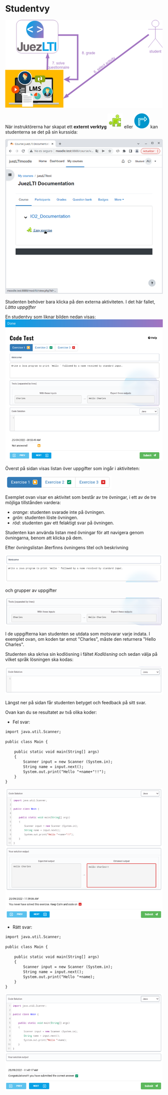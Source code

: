 # Studentvy

![Diagram studentvy](../docs/img/studentView/studentViewUsageDiagram.png)

När instruktörerna har skapat ett **externt verktyg** ![](../docs/img/gettingCredentials/externalTool2.png) eller ![](../docs/img/gettingCredentials/externalTool.png) kan studenterna se det på sin kurssida:

![Välj extern aktivitet](../docs/img/studentView/selectingExternalActivity.png)

Studenten behöver bara klicka på den externa aktiviteten. I det här fallet, _Lätta uppgifter_

En studentvy som liknar bilden nedan visas:
![Sida för studentformulär](../docs/img/studentView/studentViewFormPage.png)

Överst på sidan visas listan över uppgifter som ingår i aktiviteten:

![Studentvy lista uppgifter](../docs/img/studentView/studentViewListExercises.png)

Exemplet ovan visar en aktivitet som består av tre övningar, i ett av de tre möjliga tillstånden vardera:

- _orange_: studenten svarade inte på övningen.
- _grön_: studenten löste övningen.
- _röd_: studenten gav ett felaktigt svar på övningen.

Studenten kan använda listan med övningar för att navigera genom övningarna, benom att klicka på dem.

Efter övningslistan återfinns övningens titel och beskrivning

![Studentvy titel och beskrivning](../docs/img/studentView/studentViewTitleStatement.png)

och grupper av uppgifter

![SStudentvy testgrupper](../docs/img/studentView/studentViewTests.png)

I de uppgifterna kan studenten se utdata som motsvarar varje indata. I exemplet ovan, om koden tar emot "Charles", måste den returnera "Hello Charles".

Studenten ska skriva sin kodlösning i fältet _Kodlösning_ och sedan välja på vilket språk lösningen ska kodas:

![Studentvy svar](../docs/img/studentView/studentViewAnswer.png)

Längst ner på sidan får studenten betyget och feedback på sitt svar.

Ovan kan du se resultatet av två olika koder:

- Fel svar:

```
import java.util.Scanner;

public class Main {

    public static void main(String[] args)
    {
        Scanner input = new Scanner (System.in);
        String name = input.next();
        System.out.print("Hello "+name+"!!");
    }
}
```
![Studentvy fel svar](../docs/img/studentView/studentViewWrongAnswer.png)

- Rätt svar:

```
import java.util.Scanner;

public class Main {

    public static void main(String[] args)
    {
        Scanner input = new Scanner (System.in);
        String name = input.next();
        System.out.print("Hello "+name);
    }
}
```
![Studentvy rätt svar](../docs/img/studentView/studentViewRightAnswer.png)